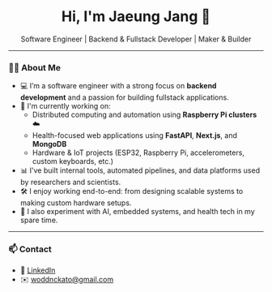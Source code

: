 <h1 align="center">Hi, I'm Jaeung Jang 👋</h1>
<p align="center">Software Engineer | Backend & Fullstack Developer | Maker & Builder</p>

---

### 👨‍💻 About Me

- 💻 I’m a software engineer with a strong focus on **backend development** and a passion for building fullstack applications.
- 🌱 I'm currently working on:
  - Distributed computing and automation using **Raspberry Pi clusters** ☁️
  - Health-focused web applications using **FastAPI**, **Next.js**, and **MongoDB**
  - Hardware & IoT projects (ESP32, Raspberry Pi, accelerometers, custom keyboards, etc.)
- 📊 I've built internal tools, automated pipelines, and data platforms used by researchers and scientists.
- 🛠 I enjoy working end-to-end: from designing scalable systems to making custom hardware setups.
- 🧪 I also experiment with AI, embedded systems, and health tech in my spare time.

---

### 📫 Contact

- 🔗 [LinkedIn](https://www.linkedin.com/in/jaeung-jang/)
- ✉️ woddnckato@gmail.com
